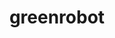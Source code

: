 ---
blog: https://greenrobot.org/blog
git: https://github.com/greenrobot
logohandle: greenrobot
sort: greenrobot
title: greenrobot
website: https://greenrobot.org/
---
